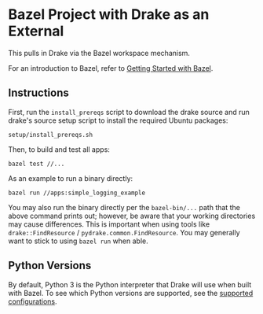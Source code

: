 # Bazel Project with Drake as an External

This pulls in Drake via the Bazel workspace mechanism.

For an introduction to Bazel, refer to
[Getting Started with Bazel](https://bazel.build/start).

## Instructions

First, run the `install_prereqs` script to download the drake source and run
drake's source setup script to install the required Ubuntu packages:

```
setup/install_prereqs.sh
```

Then, to build and test all apps:
```
bazel test //...
```

As an example to run a binary directly:
```
bazel run //apps:simple_logging_example
```

You may also run the binary directly per the `bazel-bin/...` path that the
above command prints out; however, be aware that your working directories may
cause differences.  This is important when using tools like
`drake::FindResource` / `pydrake.common.FindResource`.
You may generally want to stick to using `bazel run` when able.

## Python Versions

By default, Python 3 is the Python interpreter that Drake will use when built
with Bazel. To see which Python versions are supported, see the
[supported configurations](https://drake.mit.edu/developers.html#supported-configurations).
